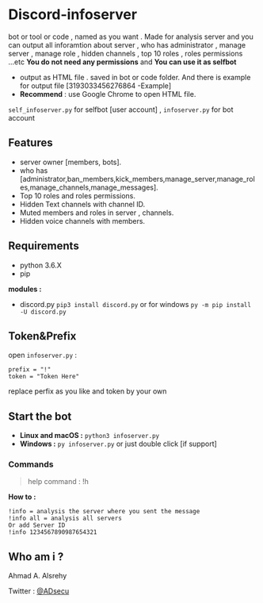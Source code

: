 # Discord-infoserver
bot or tool or code , named as you want . Made for analysis server and you can output all inforamtion about server , who has administrator 
, manage server , manage role , hidden channels , top 10 roles , roles permissions ...etc **You do not need any permissions** and **You can use it as selfbot**

- output as HTML file . saved in bot or code folder. And there is example for output file [3193033456276864 -Example]
- **Recommend** : use Google Chrome to open HTML file.

`self_infoserver.py` for selfbot [user account] , `infoserver.py` for bot account


## Features
- server owner [members, bots].
- who has [administrator,ban_members,kick_members,manage_server,manage_roles,manage_channels,manage_messages].
- Top 10 roles and roles permissions.
- Hidden Text channels with channel ID.
- Muted members and roles in server , channels.
- Hidden voice channels with members.


## Requirements
- python 3.6.X
- pip

**modules :**
- discord.py 
`pip3 install discord.py` or for windows `py -m pip install -U discord.py`




## Token&Prefix
open `infoserver.py` :
```
prefix = "!"
token = "Token Here"
```
replace perfix as you like and token by your own



## Start the bot
 - **Linux and macOS :** `python3 infoserver.py` 
 - **Windows :** `py infoserver.py` or just double click [if support]
 
 
 
### Commands 
> help command : !h

**How to :**
```
!info = analysis the server where you sent the message
!info all = analysis all servers
Or add Server ID
!info 1234567890987654321
```



 ## Who am i ?
 Ahmad A. Alsrehy
 
 Twitter : [@ADsecu](http://twitter.com/adsecu) 
 
